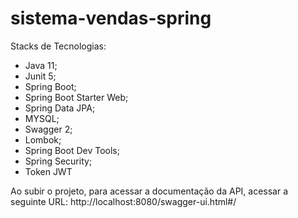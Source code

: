 # sistema-vendas-spring

Stacks de Tecnologias:

- Java 11;
- Junit 5;
- Spring Boot;
- Spring Boot Starter Web;
- Spring Data JPA;
- MYSQL;
- Swagger 2;
- Lombok;
- Spring Boot Dev Tools;
- Spring Security;
- Token JWT

Ao subir o projeto, para acessar a documentação da API, acessar a seguinte URL:
http://localhost:8080/swagger-ui.html#/
